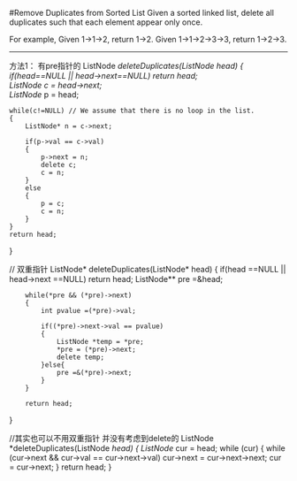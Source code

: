 #Remove Duplicates from Sorted List
Given a sorted linked list, delete all duplicates such that each element appear only once.

For example,
Given 1->1->2, return 1->2.
Given 1->1->2->3->3, return 1->2->3.

---


方法1：
有pre指针的
ListNode *deleteDuplicates(ListNode *head) 
{
        if(head==NULL || head->next==NULL) return head;  
    ListNode* c = head->next;  
    ListNode* p = head;  
      
    while(c!=NULL) // We assume that there is no loop in the list.  
    {  
        ListNode* n = c->next;  
          
        if(p->val == c->val)  
        {  
            p->next = n;  
            delete c;  
            c = n;  
        }  
        else  
        {  
            p = c;  
            c = n;              
        }      
    }  
    return head;  
}

//	双重指针
ListNode* deleteDuplicates(ListNode* head) 
{
        if(head ==NULL || head->next ==NULL)
            return head;
		ListNode** pre =&head;

        while(*pre && (*pre)->next)
        {
            int pvalue =(*pre)->val;
            
			if((*pre)->next->val == pvalue)
            {
                ListNode *temp = *pre;
                *pre = (*pre)->next;
                delete temp;
            }else{
				pre =&(*pre)->next;
			}
        }
        
        return head;
}

//其实也可以不用双重指针 并没有考虑到delete的
ListNode *deleteDuplicates(ListNode *head) 
{
        ListNode* cur = head;
        while (cur) {
            while (cur->next && cur->val == cur->next->val)
                cur->next = cur->next->next;
            cur = cur->next;
        }
        return head;
 }
